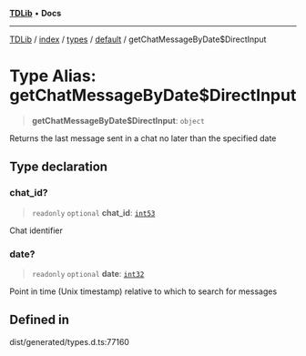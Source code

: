 [**TDLib**](../../../../../../README.md) • **Docs**

***

[TDLib](../../../../../../modules.md) / [index](../../../../../README.md) / [types](../../../README.md) / [default](../README.md) / getChatMessageByDate$DirectInput

# Type Alias: getChatMessageByDate$DirectInput

> **getChatMessageByDate$DirectInput**: `object`

Returns the last message sent in a chat no later than the specified date

## Type declaration

### chat\_id?

> `readonly` `optional` **chat\_id**: [`int53`](int53-1.md)

Chat identifier

### date?

> `readonly` `optional` **date**: [`int32`](int32-1.md)

Point in time (Unix timestamp) relative to which to search for messages

## Defined in

dist/generated/types.d.ts:77160
